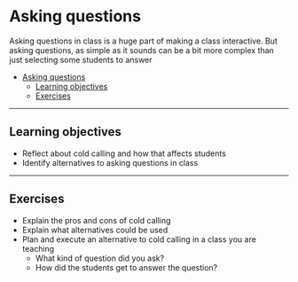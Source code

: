 # Asking questions

Asking questions in class is a huge part of making a class interactive. But asking questions, as simple as it sounds can be a bit more complex than just selecting some students to answer

- [Asking questions](#asking-questions)
  - [Learning objectives](#learning-objectives)
  - [Exercises](#exercises)

---

## Learning objectives

* Reflect about cold calling and how that affects students
* Identify alternatives to asking questions in class

---

## Exercises

- Explain the pros and cons of cold calling
- Explain what alternatives could be used
- Plan and execute an alternative to cold calling in a class you are teaching
  - What kind of question did you ask?
  - How did the students get to answer the question?
